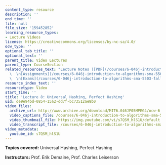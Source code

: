 ```yaml
---
content_type: resource
description: ''
end_time: ''
file: null
file_size: '159452852'
learning_resource_types:
- Lecture Videos
license: https://creativecommons.org/licenses/by-nc-sa/4.0/
ocw_type: ''
optional_tab_title: ''
optional_text: ''
parent_title: Video Lectures
parent_type: CourseSection
related_resources_text: "Lecture Notes ([PDF](/courses/6-046j-introduction-to-algorithms-sma-5503-fall-2005/resources/lec8))\
  \  \n[Assignments](/courses/6-046j-introduction-to-algorithms-sma-5503-fall-2005/pages/assignments)\
  \  \n[Exams](/courses/6-046j-introduction-to-algorithms-sma-5503-fall-2005/pages/exams)"
resource_index_text: ''
resourcetype: Video
start_time: ''
title: 'Lecture 8: Universal Hashing, Perfect Hashing'
uid: de9e94bd-0854-15a2-dd7f-bc73512ae8b0
video_files:
  archive_url: http://www.archive.org/download/MIT6.046JF05MPEG4/ocw-6.046-05oct2005-220k.mp4
  video_captions_file: /courses/6-046j-introduction-to-algorithms-sma-5503-fall-2005/adc9b5e70a9455feadb8d40b278aa1fb_s7QSM_hlS1U.vtt
  video_thumbnail_file: https://img.youtube.com/vi/s7QSM_hlS1U/default.jpg
  video_transcript_file: /courses/6-046j-introduction-to-algorithms-sma-5503-fall-2005/bca0ea665bfebaf4b67b821ddaa6945f_s7QSM_hlS1U.pdf
video_metadata:
  youtube_id: s7QSM_hlS1U
---
```


**Topics covered:** Universal Hashing, Perfect Hashing

**Instructors:** Prof. Erik Demaine, Prof. Charles Leiserson

